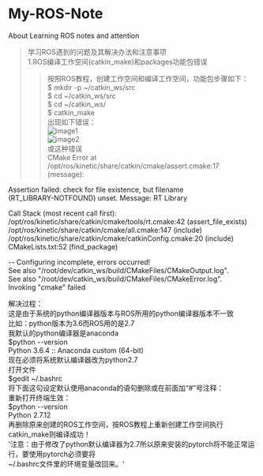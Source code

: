 # My-ROS-Note
About Learning ROS notes and attention
>学习ROS遇到的问题及其解决办法和注意事项<br>
1.ROS编译工作空间(catkin_make)和packages功能包错误<br>
>>按照ROS教程，创建工作空间和编译工作空间，功能包步骤如下：<br>
    $ mkdir -p ~/catkin_ws/src<br>
    $ cd ~/catkin_ws/src<br>
    $ cd ~/catkin_ws/<br>
    $ catkin_make<br>
出现如下错误：<br>
![image1](https://img-blog.csdn.net/20170728103604158?watermark/2/text/aHR0cDovL2Jsb2cuY3Nkbi5uZXQvSmExcjA=/font/5a6L5L2T/fontsize/400/fill/I0JBQkFCMA==/dissolve/70/gravity/SouthEast)<br>
![image2](https://img-blog.csdn.net/20170728103604158?watermark/2/text/aHR0cDovL2Jsb2cuY3Nkbi5uZXQvSmExcjA=/font/5a6L5L2T/fontsize/400/fill/I0JBQkFCMA==/dissolve/70/gravity/SouthEast)<br>
或这种错误<br>
CMake Error at /opt/ros/kinetic/share/catkin/cmake/assert.cmake:17 (message):<br>
  
  Assertion failed: check for file existence, but filename<br>
  (RT_LIBRARY-NOTFOUND) unset.  Message: RT Library<br>

Call Stack (most recent call first):<br>
  /opt/ros/kinetic/share/catkin/cmake/tools/rt.cmake:42 (assert_file_exists)<br>
  /opt/ros/kinetic/share/catkin/cmake/all.cmake:147 (include)<br>
  /opt/ros/kinetic/share/catkin/cmake/catkinConfig.cmake:20 (include)<br>
  CMakeLists.txt:52 (find_package)<br>


-- Configuring incomplete, errors occurred!<br>
See also "/root/dev/catkin_ws/build/CMakeFiles/CMakeOutput.log".<br>
See also "/root/dev/catkin_ws/build/CMakeFiles/CMakeError.log".<br>
Invoking "cmake" failed<br>

解决过程：<br>
这是由于系统的python编译器版本与ROS所用的python编译器版本不一致<br>
比如：python版本为3.6而ROS用的是2.7<br>
我默认的python编译器是anaconda<br>
$python --version<br>
Python 3.6.4 :: Anaconda custom (64-bit)<br>
现在必须将系统默认编译器改为python2.7<br>
打开文件<br>
$gedit ~/.bashrc<br>
将下面这句设定默认使用anaconda的语句删除或在前面加“#”号注释：<br>
重新打开终端生效：<br>
$python --version<br>
Python 2.7.12<br>
再删除原来创建的ROS工作空间，按ROS教程上重新创建工作空间执行catkin_make则编译成功！<br>
'注意：由于修改了python默认编译器为2.7所以原来安装的pytorch将不能正常运行，要使用pytorch必须要将<br>
~/.bashrc文件里的环境变量改回来。'<br>
